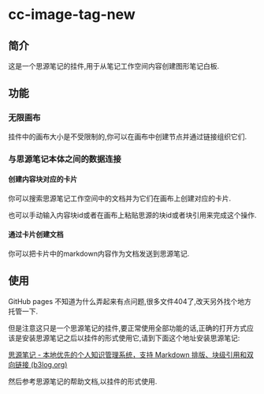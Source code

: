 # cc-image-tag-new

## 简介

这是一个思源笔记的挂件,用于从笔记工作空间内容创建图形笔记白板.

## 功能

### 无限画布

挂件中的画布大小是不受限制的,你可以在画布中创建节点并通过链接组织它们.

### 与思源笔记本体之间的数据连接

#### 创建内容块对应的卡片

你可以搜索思源笔记工作空间中的文档并为它们在画布上创建对应的卡片.

也可以手动输入内容块id或者在画布上粘贴思源的块id或者块引用来完成这个操作.

#### 通过卡片创建文档

你可以把卡片中的markdown内容作为文档发送到思源笔记.

## 使用

GitHub pages 不知道为什么弄起来有点问题,很多文件404了,改天另外找个地方托管一下.

但是注意这只是一个思源笔记的挂件,要正常使用全部功能的话,正确的打开方式应该是安装思源笔记之后以挂件的形式使用它,请到下面这个地址安装思源笔记:

[思源笔记 - 本地优先的个人知识管理系统，支持 Markdown 排版、块级引用和双向链接 (b3log.org)](https://b3log.org/siyuan/)

然后参考思源笔记的帮助文档,以挂件的形式使用.
